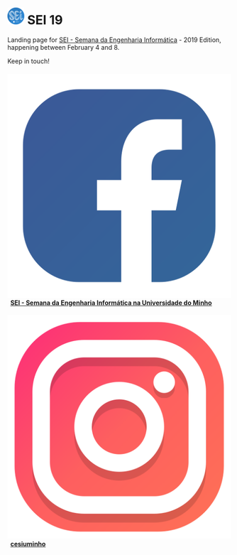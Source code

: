 # ![alt text][logo] SEI 19

Landing page for [SEI - Semana da Engenharia Informática](http://seium.org) - 2019 Edition, happening between February 4 and 8.

Keep in touch!

#### ![alt text][face] &nbsp; [SEI - Semana da Engenharia Informática na Universidade do Minho](https://www.facebook.com/SEI.UMinho/)
#### ![alt text][insta] &nbsp; [cesiuminho](https://www.instagram.com/cesiuminho/)

[logo]: img/xs-logo.png
[insta]: img/instagram.png
[face]: img/facebook.png